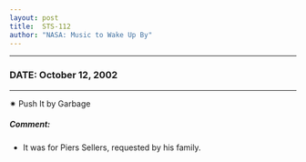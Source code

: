 ```yaml
---
layout: post
title:  STS-112
author: "NASA: Music to Wake Up By"
---
```


----
### DATE: October 12, 2002
----
✷ Push It by Garbage

##### Comment:
* It was for Piers Sellers, requested by his family.
